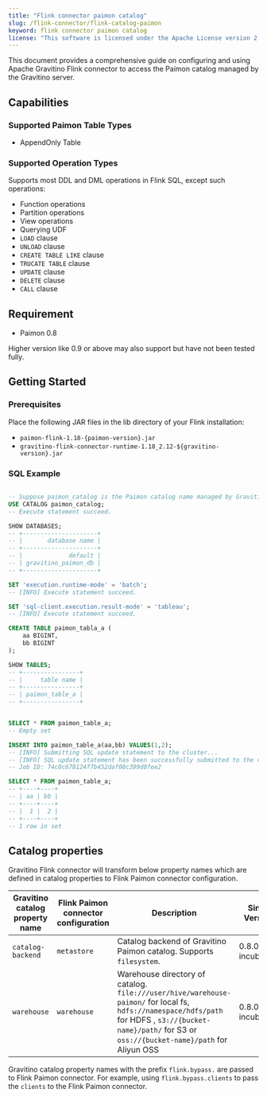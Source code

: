 ```yaml
---
title: "Flink connector paimon catalog"
slug: /flink-connector/flink-catalog-paimon
keyword: flink connector paimon catalog
license: "This software is licensed under the Apache License version 2."
---
```


This document provides a comprehensive guide on configuring and using Apache Gravitino Flink connector to access the Paimon catalog managed by the Gravitino server.

## Capabilities

### Supported Paimon Table Types

* AppendOnly Table

### Supported Operation Types

Supports most DDL and DML operations in Flink SQL, except such operations:

- Function operations
- Partition operations
- View operations
- Querying UDF
- `LOAD` clause
- `UNLOAD` clause
- `CREATE TABLE LIKE` clause
- `TRUCATE TABLE` clause
- `UPDATE` clause
- `DELETE` clause
- `CALL` clause

## Requirement

* Paimon 0.8

Higher version like 0.9 or above may also support but have not been tested fully.

## Getting Started

### Prerequisites

Place the following JAR files in the lib directory of your Flink installation:

- `paimon-flink-1.18-{paimon-version}.jar`
- `gravitino-flink-connector-runtime-1.18_2.12-${gravitino-version}.jar`

### SQL Example

```sql

-- Suppose paimon_catalog is the Paimon catalog name managed by Gravitino
USE CATALOG paimon_catalog;
-- Execute statement succeed.

SHOW DATABASES;
-- +---------------------+
-- |       database name |
-- +---------------------+
-- |             default |
-- | gravitino_paimon_db |
-- +---------------------+

SET 'execution.runtime-mode' = 'batch';
-- [INFO] Execute statement succeed.

SET 'sql-client.execution.result-mode' = 'tableau';
-- [INFO] Execute statement succeed.

CREATE TABLE paimon_tabla_a (
    aa BIGINT,
    bb BIGINT
);

SHOW TABLES;
-- +----------------+
-- |     table name |
-- +----------------+
-- | paimon_table_a |
-- +----------------+


SELECT * FROM paimon_table_a;
-- Empty set

INSERT INTO paimon_table_a(aa,bb) VALUES(1,2);
-- [INFO] Submitting SQL update statement to the cluster...
-- [INFO] SQL update statement has been successfully submitted to the cluster:
-- Job ID: 74c0c678124f7b452daf08c399d0fee2

SELECT * FROM paimon_table_a;
-- +----+----+
-- | aa | bb |
-- +----+----+
-- |  1 |  2 |
-- +----+----+
-- 1 row in set
```

## Catalog properties

Gravitino Flink connector will transform below property names which are defined in catalog properties to Flink Paimon connector configuration.

| Gravitino catalog property name | Flink Paimon connector configuration | Description                                                                                                                                                                                                | Since Version    |
|---------------------------------|--------------------------------------|------------------------------------------------------------------------------------------------------------------------------------------------------------------------------------------------------------|------------------|
| `catalog-backend`               | `metastore`                          | Catalog backend of Gravitino Paimon catalog. Supports `filesystem`.                                                                                                                                        | 0.8.0-incubating |
| `warehouse`                     | `warehouse`                          | Warehouse directory of catalog. `file:///user/hive/warehouse-paimon/` for local fs, `hdfs://namespace/hdfs/path` for HDFS , `s3://{bucket-name}/path/` for S3 or `oss://{bucket-name}/path` for Aliyun OSS | 0.8.0-incubating |

Gravitino catalog property names with the prefix `flink.bypass.` are passed to Flink Paimon connector. For example, using `flink.bypass.clients` to pass the `clients` to the Flink Paimon connector.
